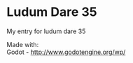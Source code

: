 Ludum Dare 35
=============

My entry for ludum dare 35

Made with:     
    Godot - http://www.godotengine.org/wp/   
